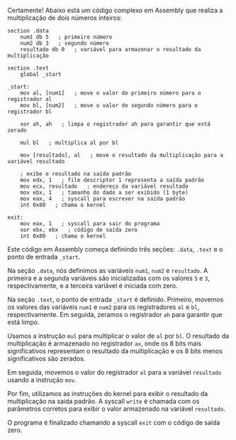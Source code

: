 Certamente! Abaixo está um código complexo em Assembly que realiza a multiplicação de dois números inteiros:

```
section .data
    num1 db 5   ; primeiro número
    num2 db 3   ; segundo número
    resultado db 0   ; variável para armazenar o resultado da multiplicação

section .text
    global _start

_start:
    mov al, [num1]   ; move o valor do primeiro número para o registrador al
    mov bl, [num2]   ; move o valor do segundo número para o registrador bl

    xor ah, ah   ; limpa o registrador ah para garantir que está zerado

    mul bl   ; multiplica al por bl

    mov [resultado], al   ; move o resultado da multiplicação para a variável resultado

    ; exibe o resultado na saída padrão
    mov edx, 1   ; file descriptor 1 representa a saída padrão
    mov ecx, resultado   ; endereço da variável resultado
    mov ebx, 1   ; tamanho do dado a ser exibido (1 byte)
    mov eax, 4   ; syscall para escrever na saída padrão
    int 0x80   ; chama o kernel

exit:
    mov eax, 1   ; syscall para sair do programa
    xor ebx, ebx   ; código de saída zero
    int 0x80   ; chama o kernel
```

Este código em Assembly começa definindo três seções: `.data`, `.text` e o ponto de entrada `_start`. 

Na seção `.data`, nós definimos as variáveis `num1`, `num2` e `resultado`. A primeira e a segunda variáveis são inicializadas com os valores `5` e `3`, respectivamente, e a terceira variável é iniciada com zero. 

Na seção `.text`, o ponto de entrada `_start` é definido. Primeiro, movemos os valores das variáveis `num1` e `num2` para os registradores `al` e `bl`, respectivamente. Em seguida, zeramos o registrador `ah` para garantir que está limpo.

Usamos a instrução `mul` para multiplicar o valor de `al` por `bl`. O resultado da multiplicação é armazenado no registrador `ax`, onde os 8 bits mais significativos representam o resultado da multiplicação e os 8 bits menos significativos são zerados.

Em seguida, movemos o valor do registrador `al` para a variável `resultado` usando a instrução `mov`.

Por fim, utilizamos as instruções do kernel para exibir o resultado da multiplicação na saída padrão. A syscall `write` é chamada com os parâmetros corretos para exibir o valor armazenado na variável `resultado`.

O programa é finalizado chamando a syscall `exit` com o código de saída zero.